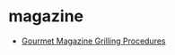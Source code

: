 # magazine

 * [Gourmet Magazine Grilling Procedures](index/g/gourmet-magazine-grilling-procedures-242904.json)
